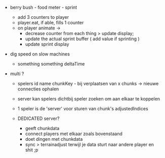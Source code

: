 - berry bush - food meter - sprint
    - add 3 counters to player
    - player.eat, if able, fills 1 counter
    - on player animate -> 
       - decrease counter from each thing > update display; 
       - update the actual sprint buffer ( add value if sprinting )
       - update sprint display

- dig speed on slow machines
    - something something deltaTime

- multi ?
    - spelers id name chunkKey - bij verplaatsen van x chunks -> nieuwe connecties ophalen
    - server kan spelers dichtbij speler zoeken om aan elkaar te koppelen 
    - 1 speler is de 'server' voor sturen van chunk's adjustedIndices

    - DEDICATED server?
        - geeft chunkdata
        - connect players met elkaar zoals bovenstaand
        - doet dingen met chunkdata
        - sync > terrainadjust terwijl je data sturt naar andere player en shit ;p